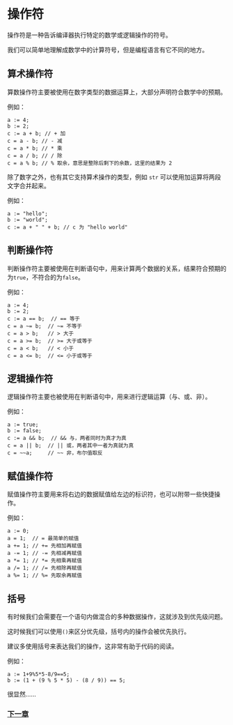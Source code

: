 # 操作符
操作符是一种告诉编译器执行特定的数学或逻辑操作的符号。

我们可以简单地理解成数学中的计算符号，但是编程语言有它不同的地方。

## 算术操作符
算数操作符主要被使用在数字类型的数据运算上，大部分声明符合数学中的预期。

例如：
```
a := 4;
b := 2;
c := a + b; // + 加
c = a - b; // - 减
c = a * b; // * 乘
c = a / b; // / 除
c = a % b; // % 取余，意思是整除后剩下的余数，这里的结果为 2 
```
除了数字之外，也有其它支持算术操作的类型，例如 `str` 可以使用加运算将两段文字合并起来。

例如：
```
a := "hello";
b := "world";
c := a + " " + b; // c 为 "hello world"
```
## 判断操作符
判断操作符主要被使用在判断语句中，用来计算两个数据的关系，结果符合预期的为`true`，不符合的为`false`。

例如：
```
a := 4;
b := 2;
c := a == b;  // == 等于
c = a ~= b;  // ~= 不等于
c = a > b;   // > 大于
c = a >= b;  // >= 大于或等于
c = a < b;   // < 小于
c = a <= b;  // <= 小于或等于
```
## 逻辑操作符
逻辑操作符主要也被使用在判断语句中，用来进行逻辑运算（与、或、非）。

例如：
```
a := true;
b := false;
c := a && b;  // && 与，两者同时为真才为真
c = a || b;  // || 或，两者其中一者为真就为真
c = ~~a;     // ~~ 非，布尔值取反
```
## 赋值操作符
赋值操作符主要用来将右边的数据赋值给左边的标识符，也可以附带一些快捷操作。

例如：
```
a := 0;
a = 1;  // = 最简单的赋值
a += 1; // += 先相加再赋值
a -= 1; // -= 先相减再赋值
a *= 1; // *= 先相乘再赋值
a /= 1; // /= 先相除再赋值 
a %= 1; // %= 先取余再赋值
```
## 括号
有时候我们会需要在一个语句内做混合的多种数据操作，这就涉及到优先级问题。

这时候我们可以使用`()`来区分优先级，括号内的操作会被优先执行。

建议多使用括号来表达我们的操作，这非常有助于代码的阅读。

例如：
```
a := 1+9%5*5-8/9==5;
b := (1 + (9 % 5 * 5) - (8 / 9)) == 5; 
```
很显然……

### [下一章](集合类型.md)